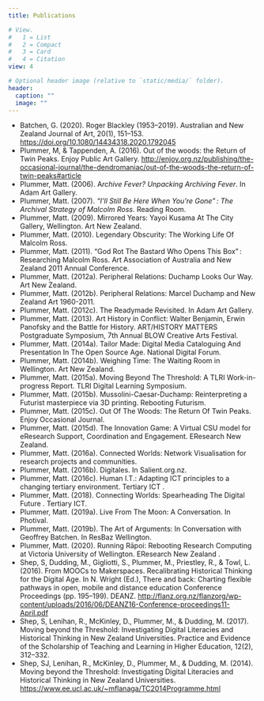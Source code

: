 ```yaml
---
title: Publications

# View.
#   1 = List
#   2 = Compact
#   3 = Card
#   4 = Citation
view: 4

# Optional header image (relative to `static/media/` folder).
header:
  caption: ""
  image: ""
---
```

* Batchen, G. (2020). Roger Blackley (1953–2019). Australian and New Zealand Journal of Art, 20(1), 151–153. https://doi.org/10.1080/14434318.2020.1792045
* Plummer, M, & Tappenden, A. (2016). Out of the woods: the Return of Twin Peaks. Enjoy Public Art Gallery. http://enjoy.org.nz/publishing/the-occasional-journal/the-dendromaniac/out-of-the-woods-the-return-of-twin-peaks#article
* Plummer, Matt. (2006). A*rchive Fever? Unpacking Archiving Fever*. In Adam Art Gallery.
* Plummer, Matt. (2007). *“I’ll Still Be Here When You’re Gone” : The Archival Strategy of Malcolm Ross*. Reading Room.
* Plummer, Matt. (2009). Mirrored Years: Yayoi Kusama At The City Gallery, Wellington. Art New Zealand.
* Plummer, Matt. (2010). Legendary Obscurity: The Working Life Of Malcolm Ross.
* Plummer, Matt. (2011). “God Rot The Bastard Who Opens This Box” : Researching Malcolm Ross. Art Association of Australia and New Zealand 2011 Annual Conference.
* Plummer, Matt. (2012a). Peripheral Relations: Duchamp Looks Our Way. Art New Zealand.
* Plummer, Matt. (2012b). Peripheral Relations: Marcel Duchamp and New Zealand Art 1960-2011.
* Plummer, Matt. (2012c). The Readymade Revisited. In Adam Art Gallery.
* Plummer, Matt. (2013). Art History in Conflict: Walter Benjamin, Erwin Panofsky and the Battle for History. ART/HISTORY MATTERS Postgraduate Symposium, 7th Annual BLOW Creative Arts Festival.
* Plummer, Matt. (2014a). Tailor Made: Digital Media Cataloguing And Presentation In The Open Source Age. National Digital Forum.
* Plummer, Matt. (2014b). Weighing Time: The Waiting Room in Wellington. Art New Zealand.
* Plummer, Matt. (2015a). Moving Beyond The Threshold: A TLRI Work-in-progress Report. TLRI Digital Learning Symposium.
* Plummer, Matt. (2015b). Mussolini-Caesar-Duchamp:​ Reinterpreting a Futurist masterpiece via 3D printing. Rebooting Futurism.
* Plummer, Matt. (2015c). Out Of The Woods: The Return Of Twin Peaks. Enjoy Occasional Journal.
* Plummer, Matt. (2015d). The Innovation Game: A Virtual CSU model for eResearch Support, Coordination and Engagement. EResearch New Zealand.
* Plummer, Matt. (2016a). Connected Worlds: Network Visualisation for research projects and communities.
* Plummer, Matt. (2016b). Digitales. In Salient.org.nz.
* Plummer, Matt. (2016c). Human I.T.: Adapting ICT principles to a changing tertiary environment​. Tertiary ICT .
* Plummer, Matt. (2018). Connecting Worlds: Spearheading The Digital Future . Tertiary ICT.
* Plummer, Matt. (2019a). Live From The Moon: A Conversation. In Photival.
* Plummer, Matt. (2019b). The Art of Arguments: In Conversation with Geoffrey Batchen. In ResBaz Wellington.
* Plummer, Matt. (2020). Running Rāpoi: Rebooting Research Computing at Victoria University of Wellington. EResearch New Zealand .
* Shep, S, Dudding, M., Gigliotti, S., Plummer, M., Priestley, R., & Towl, L. (2016). From MOOCs to Makerspaces. Recalibrating Historical Thinking for the Digital Age. In N. Wright (Ed.), There and back: Charting flexible pathways in open, mobile and distance education Conference Proceedings (pp. 195–199). DEANZ. http://flanz.org.nz/flanzorg/wp-content/uploads/2016/06/DEANZ16-Conference-proceedings11-April.pdf
* Shep, S, Lenihan, R., McKinley, D., Plummer, M., & Dudding, M. (2017). Moving beyond the Threshold: Investigating Digital Literacies and Historical Thinking in New Zealand Universities. Practice and Evidence of the Scholarship of Teaching and Learning in Higher Education, 12(2), 312–332.
* Shep, SJ, Lenihan, R., McKinley, D., Plummer, M., & Dudding, M. (2014). Moving beyond the Threshold: Investigating Digital Literacies and Historical Thinking in New Zealand Universities. https://www.ee.ucl.ac.uk/~mflanaga/TC2014Programme.html